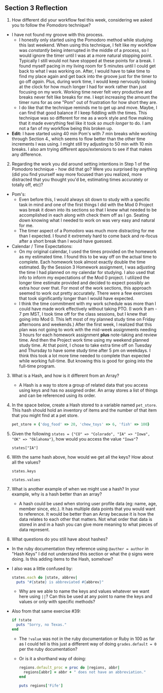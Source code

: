 ## Section 3 Reflection

1. How different did your workflow feel this week, considering we asked you to follow the Pomodoro technique?
  - I have not found my groove with this process.
    - I honestly only started using the Pomodoro method while studying this last weekend. When using this technique, I felt like my workflow was _constantly_ being interrupted in the middle of a process, so I would ignore the timer until I was at a more natural stopping point. Typically I still would not have stopped at these points for a break. I found myself pacing in my living room for 5 minutes until I could get back to what I was working on. After, I would have to take time to find my place again and get back into the groove just for the timer to go off _again_. Plus, during work time, I would keep nervously looking at the clock for how much longer I had for work rather than just focusing on my work. Working time never felt very productive and breaks never felt like breaks for me. I kept increasing the amount the timer runs for as one "Pom" out of frustration for how short they are.
    - I do like that the technique reminds me to get up and move. Maybe, I can find that good balance if I keep fiddling with the times. This technique was so different for me as a work style and flow making that it made everything feel like it took _so much longer_ to do. I am not a fan of my workflow being this broken up.
  - **Edit:**  I have started using 40 min Pom's with 7 min breaks while working through Section 4., which seems to flow better than the other time increments I was using. I might still try adjusting to 50 min with 10 min breaks. I also am trying different apps/extensions to see if that makes any difference.

2. Regarding the work you did around setting intentions in Step 1 of the Pomodoro technique - how did that go? Were you surprised by anything (did you find yourself way more focused than you realized, more distracted that you thought you'd be, estimating times accurately or totally off, etc)?
  - Pom's:
    - Even before this, I would always sit down to study with a specific task in mind and one of the first things I did with the Mod 0 Project was break it down into its sections so that I knew what needed to be accomplished in each along with check them off as I go. Seating down knowing what I needed to work on was very easy and natural for me.
    - The timer aspect of a Pomodoro was much more distracting for me than I expected. I found it extremely hard to come back and re-focus after a short break than I would have guessed.
  - Calendar / Time Expectations:
    - On my original calendar, I used the times provided on the homework as my estimated time. I found this to be way off on the actual time to complete. Each homework took almost exactly double the time estimated. By the Session 3 Homework assignment, I was adjusting the time I had planned on my calendar for studying. I also used that info to inform my expectations of the Mod 0 project. I utilized the longer time estimate provided and decided to expect possibly an extra hour over that. For most of the work sections, this approach seemed to work out pretty accurately. There were a few exercises that took significantly longer than I would have expected.
    - I think the time commitment with my work schedule was more than I could have made work effectively without taking PTO. (I work 9 am - 7 pm MST, I took time off for the class sessions, but I knew that going into Mod 0. This left most of my planned study time on Friday afternoons and weekends.) After the first week, I realized that this plan was not going to work with the mid-week assignments needing 3 hours for each homework assignment **plus** note-taking and review time.  And then the Project work time using my weekend planned study time. At that point, I chose to take extra time off on Tuesday and Thursday to have some study time after 5 pm on weekdays. I think this took a lot more time needed to complete than expected while working full-time. But knowing this is good for going into the full-time program.

3. What is a Hash, and how is it different from an Array?
    - A Hash is a way to store a group of related data that you access using keys and has no assigned order. An array stores a list of things and can be referenced using its order.

4. In the space below, create a Hash stored to a variable named `pet_store`.  This hash should hold an inventory of items and the number of that item that you might find at a pet store.

    ```Ruby
    pet_store = {'dog_food' => 20, 'chew_toys' => 6, 'fish' => 100}
    ```

5. Given the following `states = {"CO" => "Colorado", "IA" => "Iowa", "OK" => "Oklahoma"}`, how would you access the value `"Iowa"`?

    `states["IA"]`

6. With the same hash above, how would we get all the keys?  How about all the values?

    `states.keys`

    `states.values`

7. What is another example of when we might use a hash?  In your example, why is a hash better than an array?
    - A hash could be used when storing user profile data (eg: name, age, member since, etc.). It has multiple data points that you would want to reference. It would be better than an Array because it is how the data relates to each other that matters. Not what order that data is stored in and in a hash you can give more meaning to what pieces of data represent.

8. What questions do you still have about hashes?
  * In the ruby documentation they reference using `@auther = author` in "Hash Keys" I did not understand this section or what the `@` signs were doing. Is this adding items to the Hash, somehow?
  * I also was a little confused by:

      ``` Ruby
      states.each do |state, abbrev|
        puts "#{state} is abbreviated #{abbrev}"
      ```

    * Why are we able to name the keys and values whatever we want here using `||`? Can this be used at any point to name the keys and values or only with specific methods?
  * Also from that same exercise #39:

      ```Ruby
      if !state
        puts "Sorry, no Texas."
      end
      ```

    * The `!value` was not in the ruby documentation or Ruby in 100 as far as I could tell is this just a different way of doing `grades.default = 0` per the ruby documentation?
    * Or is it a shorthand way of doing:

      ```Ruby
      regions.default_proc = proc do |regions, abbr|
        regions[abbr] = abbr + " does not have an abbreviation."
      end

      puts regions['Fife']
      ```
